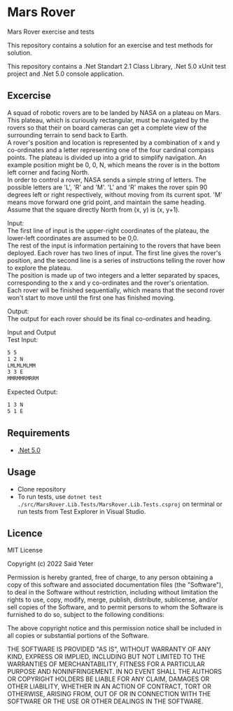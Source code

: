 # Mars Rover
Mars Rover exercise and tests

This repository contains a solution for an exercise and test methods for solution.

This repository contains a .Net Standart 2.1 Class Library, .Net 5.0 xUnit test project and .Net 5.0 console application.

## Excercise
A squad of robotic rovers are to be landed by NASA on a plateau on Mars. This plateau, which is curiously rectangular, must be navigated by the rovers so that their on board cameras can get a complete view of the surrounding terrain to send back to Earth.  
A rover's position and location is represented by a combination of x and y co-ordinates and a letter representing one of the four cardinal compass points. The plateau is divided up into a grid to simplify navigation. An example position might be 0, 0, N, which means the rover is in the bottom left corner and facing North.  
In order to control a rover, NASA sends a simple string of letters. The possible letters are 'L', 'R' and 'M'. 'L' and 'R' makes the rover spin 90 degrees left or right respectively, without moving from its current spot. 'M' means move forward one grid point, and maintain the same heading.  
Assume that the square directly North from (x, y) is (x, y+1).

Input:  
The first line of input is the upper-right coordinates of the plateau, the lower-left coordinates are assumed to be 0,0.  
The rest of the input is information pertaining to the rovers that have been deployed. Each rover has two lines of input. The first line gives the rover's position, and the second line is a series of instructions telling the rover how to explore the plateau.  
The position is made up of two integers and a letter separated by spaces, corresponding to the x and y co-ordinates and the rover's orientation.  
Each rover will be finished sequentially, which means that the second rover won't start to move until the first one has finished moving.

Output:  
The output for each rover should be its final co-ordinates and heading.

Input and Output  
Test Input:  
```bash
5 5
1 2 N
LMLMLMLMM
3 3 E
MMRMMRMRRM
```
Expected Output:  
```bash
1 3 N
5 1 E
```

## Requirements

 - [.Net 5.0](https://dotnet.microsoft.com/download/dotnet/5.0) 

## Usage

 - Clone repository
 - To run tests, use `dotnet test ./src/MarsRover.Lib.Tests/MarsRover.Lib.Tests.csproj` on terminal or run tests from Test Explorer in Visual Studio.

## Licence

MIT License

Copyright (c) 2022 Said Yeter

Permission is hereby granted, free of charge, to any person obtaining a copy
of this software and associated documentation files (the "Software"), to deal
in the Software without restriction, including without limitation the rights
to use, copy, modify, merge, publish, distribute, sublicense, and/or sell
copies of the Software, and to permit persons to whom the Software is
furnished to do so, subject to the following conditions:

The above copyright notice and this permission notice shall be included in all
copies or substantial portions of the Software.

THE SOFTWARE IS PROVIDED "AS IS", WITHOUT WARRANTY OF ANY KIND, EXPRESS OR
IMPLIED, INCLUDING BUT NOT LIMITED TO THE WARRANTIES OF MERCHANTABILITY,
FITNESS FOR A PARTICULAR PURPOSE AND NONINFRINGEMENT. IN NO EVENT SHALL THE
AUTHORS OR COPYRIGHT HOLDERS BE LIABLE FOR ANY CLAIM, DAMAGES OR OTHER
LIABILITY, WHETHER IN AN ACTION OF CONTRACT, TORT OR OTHERWISE, ARISING FROM,
OUT OF OR IN CONNECTION WITH THE SOFTWARE OR THE USE OR OTHER DEALINGS IN THE
SOFTWARE.